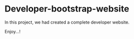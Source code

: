 # Developer-bootstrap-website
In this project, we had created a complete developer website.

Enjoy...!
